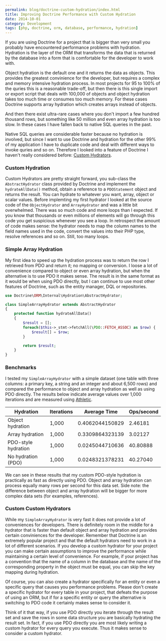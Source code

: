 ```yaml
---
permalink: blog/doctrine-custom-hydration/index.html
title: Improving Doctrine Performance with Custom Hydration
date: 2014-10-01
category: Development
tags: [php, doctrine, orm, database, performance, hydration]
---
```


If you are using Doctrine for a project that is bigger than very small you probably have encountered performance problems with hydration. Hydration is the layer of the ORM that transforms the data that is returned by the database into a form that is comfortable for the developer to work with.

Object hydration is the default one and it returns the data as objects. This provides the greatest convinience for the developer, but requires a complex and memory intensive hydration process. In most projects for 95 to 100% of the quries this is a reasonable trade-off, but then there is this single import or export script that deals with 100,000 of objects and object hydration takes too much time or consumes too much memory. For these cases Doctrine supports array hydration which creates arrays instead of objects.

And then there exist ultra-rare cases where you don't import a few hundred thousand rows, but something like 50 million and even array hydration is too slow. In these cases I have fallen back to native SQL queries in the past.

Native SQL queries are considerable faster because no hydration is involved, but since I want to use Doctrine and hydration for the other 99% of my application I have to duplicate code and deal with different ways to invoke quries and so on. Therefore I looked into a feature of Doctrine I haven't really considered before: [Custom Hydrators](http://docs.doctrine-project.org/projects/doctrine-orm/en/latest/reference/dql-doctrine-query-language.html#custom-hydration-modes).

### Custom Hydration

Custom Hydrators are pretty straight forward, you sub-class the `AbstractHydrator` class provided by Doctrine and implement the `hydrateAllData()` method, obtain a reference to a `PDOStatement` object and returns the result. You can hydrate to whatever you want, array, object or scalar values. Before implemting my first hydrator I looked at the source code of the `ObjectHydrator` and `ArrayHydrator` and was a little bit overwhelmed. There was so much code and more loops than I expected. If you know that thousands or even millions of elements will go through this code you get suspicious whenever you see a loop. In retrospect the amount of code makes sense: the hydrator needs to map the column names to the field names used in the code, convert the values into their PHP type, resolve references and so on. Still, too many loops.

### Simple Array Hydration

My first idea to speed up the hydration process was to return the row I retrieved from PDO and return it; no mapping or conversion. I loose a lot of convenience compared to object or even array hydration, but when the alternative is to use PDO it makes sense. The result is in the same format as it would be when using PDO directly, but I can continue to use most other features of Doctrine, such as the entity manager, DQL or repositories.

```php
use Doctrine\ORM\Internal\Hydration\AbstractHydrator;

class SimpleArrayHydrator extends AbstractHydrator
{
    protected function hydrateAllData()
    {
        $result = [];
        foreach($this->_stmt->fetchAll(\PDO::FETCH_ASSOC) as $row) {
            $result[] = $row;
        }

        return $result;
    }
}
```

### Benchmarks

I tested my `SimpleArrayHydrator` with a simple dataset (one table with three columns: a primary key, a string and an integer and about 6,500 rows) and compared the performance to object and array hydration as well as using PDO directly. The results below indicate average values over 1,000 iterations and are measured using [Athletic](https://github.com/polyfractal/athletic).

<table>
    <thead>
        <tr>
            <th>Hydration</th>
            <th>Iterations</th>
            <th>Average Time</th>
            <th>Ops/second</th>
        </tr>
    </thead>
    <tbody>
        <tr>
            <td>Object hydration</td>
            <td>1,000</td>
            <td>0.4062044150829</td>
            <td>2.46181</td>
        </tr>
        <tr>
            <td>Array hydration</td>
            <td>1,000</td>
            <td>0.3309864323139</td>
            <td>3.02127</td>
        </tr>
        <tr>
            <td>PDO-style hydration</td>
            <td>1,000</td>
            <td>0.0245044710636</td>
            <td>40.80888</td>
        </tr>
        <tr>
            <td>No hydration (PDO)</td>
            <td>1,000</td>
            <td>0.0248321378231</td>
            <td>40.27040</td>
        </tr>
    </tbody>
</table>

We can see in these results that my custom PDO-style hydration is practically as fast as directly using PDO. Object and array hydration can process equally many rows per second for this data set. Side note: the difference between object and array hydration will be bigger for more complex data sets (for examples, references).

### Custom Custom Hydrators

While my `SimpleArrayHydrator` is very fast it does not provide a lot of conveniences for developers. There is definitely room in the middle for a hydrator that is faster than default object and array hydration and provides certain conviniences for the developer. Remember that Doctrine is an extremely popular project and that the default hydrators need to work in a lot of different scenarios. If you develop a custom hydrator for your project you can make certain assumptions to improve the performance while maintaining a certain level of convenience. For example, if your project has a convention that the name of a column in the database and the name of the corresponding property in the object must be equal, you can skip the key mapping during hydration.

Of course, you can also create a hydrator specifically for an entity or even a specific query that causes you performance problems. Please don't create a specific hydrator for every table in your project, that defeats the purpose of using an ORM, but if for a specific entity or query the alternative is switching to PDO code it certainly makes sense to consider it.

Think of it that way, if you use PDO directly you iterate through the result set and save the rows in some data structure you are basically hydrating the result set. In fact, if you use PDO directly you are most likely writing a custom hydrator for every query you execute. Thus it makes sense to consider a custom hydrator.
